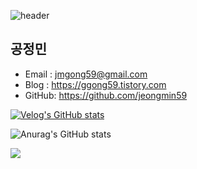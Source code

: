 ![header](https://capsule-render.vercel.app/api?type=wave&color=yellow&height=300&section=header&text=jeongmin&fontSize=90)

## 공정민
- Email : jmgong59@gmail.com
- Blog : https://ggong59.tistory.com
- GitHub: https://github.com/jeongmin59

[![Velog's GitHub stats](https://velog-readme-stats.vercel.app/api?name=jmgong59)](https://velog.io/@jmgong59)

![Anurag's GitHub stats](https://github-readme-stats.vercel.app/api?username=jeongmin59&show_icons=true&theme=onedark)

<img src="http://mazandi.herokuapp.com/api?handle=jmgong59&theme=cold"/>
